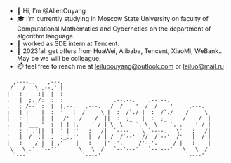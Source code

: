 - 👋 Hi, I’m @AllenOuyang
- 🎓 I’m currently studying in Moscow State University on faculty of Computational Mathematics and Cybernetics on the department of algorithm language.
- 💼 worked as SDE intern at Tencent.
- 💌 2023fall get offers from HuaWei, Alibaba, Tencent, XiaoMi, WeBank.. May be we will be colleague.
- 📫 feel free to reach me at leiluoouyang@outlook.com or leiluo@mail.ru

<!---
AllenOuyang/AllenOuyang is a ✨ special ✨ repository because its `README.md` (this file) appears on your GitHub profile.
You can click the Preview link to take a look at your changes.
--->
                                                                  
```                                                                 
  ,----..    ,---,                                                
 /   /   \ ,--.' |                                                
|   :     :|  |  :                                                
.   |  ;. /:  :  :                .--.--.    .--.--.              
.   ; /--` :  |  |,--.   ,---.   /  /    '  /  /    '     ,---.   
;   | ;    |  :  '   |  /     \ |  :  /`./ |  :  /`./    /     \  
|   : |    |  |   /' : /    /  ||  :  ;_   |  :  ;_     /    /  | 
.   | '___ '  :  | | |.    ' / | \  \    `. \  \    `. .    ' / | 
'   ; : .'||  |  ' | :'   ;   /|  `----.   \ `----.   \'   ;   /| 
'   | '/  :|  :  :_:,''   |  / | /  /`--'  //  /`--'  /'   |  / | 
|   :    / |  | ,'    |   :    |'--'.     /'--'.     / |   :    | 
 \   \ .'  `--''       \   \  /   `--'---'   `--'---'   \   \  /  
  `---`                 `----'                           `----'   
                                                                  
```
